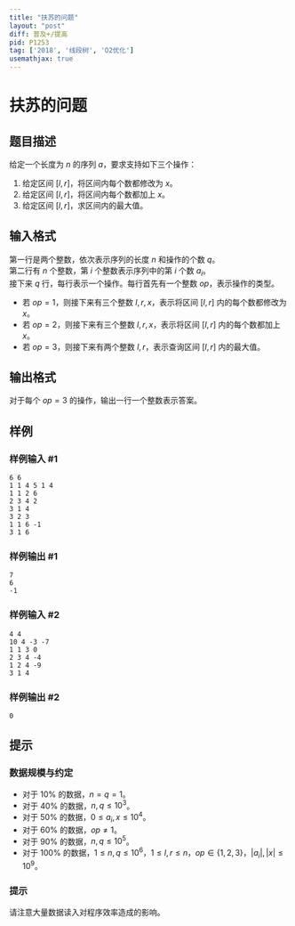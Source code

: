 ```yaml
---
title: "扶苏的问题"
layout: "post"
diff: 普及+/提高
pid: P1253
tag: ['2018', '线段树', 'O2优化']
usemathjax: true
---
```


# 扶苏的问题
## 题目描述

给定一个长度为 $n$ 的序列 $a$，要求支持如下三个操作：

1. 给定区间 $[l, r]$，将区间内每个数都修改为 $x$。
2. 给定区间 $[l, r]$，将区间内每个数都加上 $x$。
3. 给定区间 $[l, r]$，求区间内的最大值。
## 输入格式

第一行是两个整数，依次表示序列的长度 $n$ 和操作的个数 $q$。  
第二行有 $n$ 个整数，第 $i$ 个整数表示序列中的第 $i$ 个数 $a_i$。  
接下来 $q$ 行，每行表示一个操作。每行首先有一个整数 $op$，表示操作的类型。
- 若 $op = 1$，则接下来有三个整数 $l, r, x$，表示将区间 $[l, r]$ 内的每个数都修改为 $x$。
- 若 $op = 2$，则接下来有三个整数 $l, r, x$，表示将区间 $[l, r]$ 内的每个数都加上 $x$。
- 若 $op = 3$，则接下来有两个整数 $l, r$，表示查询区间 $[l, r]$ 内的最大值。
## 输出格式

对于每个 $op = 3$ 的操作，输出一行一个整数表示答案。
## 样例

### 样例输入 #1
```
6 6
1 1 4 5 1 4
1 1 2 6
2 3 4 2
3 1 4
3 2 3
1 1 6 -1
3 1 6

```
### 样例输出 #1
```
7
6
-1
```
### 样例输入 #2
```
4 4
10 4 -3 -7
1 1 3 0
2 3 4 -4
1 2 4 -9
3 1 4
```
### 样例输出 #2
```
0
```
## 提示

### 数据规模与约定

- 对于 $10\%$ 的数据，$n = q = 1$。
- 对于 $40\%$ 的数据，$n, q \leq 10^3$。
- 对于 $50\%$ 的数据，$0 \leq a_i, x \leq 10^4$。
- 对于 $60\%$ 的数据，$op \neq 1$。
- 对于 $90\%$ 的数据，$n, q \leq 10^5$。
- 对于 $100\%$ 的数据，$1 \leq n, q \leq 10^6$，$1 \leq l, r \leq n$，$op \in \{1, 2, 3\}$，$|a_i|, |x| \leq 10^9$。

### 提示

请注意大量数据读入对程序效率造成的影响。
